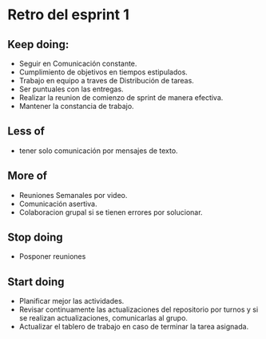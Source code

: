 # Retro del esprint 1
## Keep doing:
- Seguir en Comunicación constante.
- Cumplimiento de objetivos en tiempos estipulados.
- Trabajo en equipo a traves de Distribución de tareas.
- Ser puntuales con las entregas.
- Realizar la reunion de comienzo de sprint de manera efectiva.
- Mantener la constancia de trabajo.
## Less of
- tener solo comunicación por mensajes de texto.
## More of
-	Reuniones Semanales por video.
-	Comunicación asertiva.
-   Colaboracion grupal si se tienen errores por solucionar.
## Stop doing
-	Posponer reuniones
## Start doing
-	Planificar mejor las actividades.
-   Revisar continuamente las actualizaciones del repositorio por turnos y
    si se realizan actualizaciones, comunicarlas al grupo.
-   Actualizar el tablero de trabajo en caso de terminar la tarea asignada.
